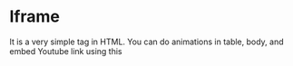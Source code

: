# Iframe
It is a very simple tag in HTML. You can do animations in table, body, and embed Youtube link using this

